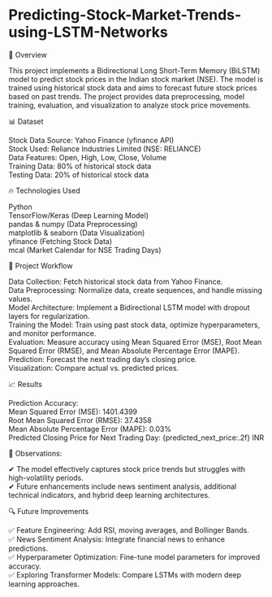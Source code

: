 # Predicting-Stock-Market-Trends-using-LSTM-Networks
📌 Overview

This project implements a Bidirectional Long Short-Term Memory (BiLSTM) model to predict stock prices in the Indian stock market (NSE). The model is trained using historical stock data and aims to forecast future stock prices based on past trends. The project provides data preprocessing, model training, evaluation, and visualization to analyze stock price movements.

📊 Dataset

Stock Data Source: Yahoo Finance (yfinance API)   
Stock Used: Reliance Industries Limited (NSE: RELIANCE)   
Data Features: Open, High, Low, Close, Volume   
Training Data: 80% of historical stock data   
Testing Data: 20% of historical stock data   

🔥 Technologies Used

Python  
TensorFlow/Keras (Deep Learning Model)  
pandas & numpy (Data Preprocessing)  
matplotlib & seaborn (Data Visualization)  
yfinance (Fetching Stock Data)  
mcal (Market Calendar for NSE Trading Days)  

🚀 Project Workflow

Data Collection: Fetch historical stock data from Yahoo Finance.  
Data Preprocessing: Normalize data, create sequences, and handle missing values.  
Model Architecture: Implement a Bidirectional LSTM model with dropout layers for regularization.  
Training the Model: Train using past stock data, optimize hyperparameters, and monitor performance.  
Evaluation: Measure accuracy using Mean Squared Error (MSE), Root Mean Squared Error (RMSE), and Mean Absolute Percentage Error (MAPE).  
Prediction: Forecast the next trading day’s closing price.  
Visualization: Compare actual vs. predicted prices.  

📈 Results

Prediction Accuracy:  
Mean Squared Error (MSE): 1401.4399  
Root Mean Squared Error (RMSE): 37.4358  
Mean Absolute Percentage Error (MAPE): 0.03%  
Predicted Closing Price for Next Trading Day: {predicted_next_price:.2f} INR  

📌 Observations:

✔ The model effectively captures stock price trends but struggles with high-volatility periods.  
✔ Future enhancements include news sentiment analysis, additional technical indicators, and hybrid deep learning architectures.  

🔍 Future Improvements

✅ Feature Engineering: Add RSI, moving averages, and Bollinger Bands.  
✅ News Sentiment Analysis: Integrate financial news to enhance predictions.  
✅ Hyperparameter Optimization: Fine-tune model parameters for improved accuracy.  
✅ Exploring Transformer Models: Compare LSTMs with modern deep learning approaches.  
